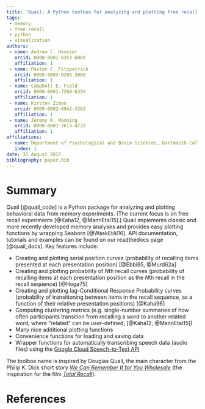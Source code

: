```yaml
---
title: 'Quail: A Python toolbox for analyzing and plotting free recall data'
tags:
 - memory
 - free recall
 - python
 - visualization
authors:
 - name: Andrew C. Heusser
   orcid: 0000-0001-6353-688X
   affiliation: 1
 - name: Paxton C. Fitzpatrick
   orcid: 0000-0003-0205-3088
   affiliation: 1
 - name: Campbell E. Field
   orcid: 0000-0001-7260-635X
   affiliation: 1
 - name: Kirsten Ziman
   orcid: 0000-0002-8942-3362
   affiliation: 1
 - name: Jeremy R. Manning
   orcid: 0000-0001-7613-4732
   affiliation: 1
affiliations:
 - name: Department of Psychological and Brain Sciences, Dartmouth College
   index: 1
date: 31 August 2017
bibliography: paper.bib
---
```


# Summary
Quail [@quail_code] is a Python package for analyzing and plotting behavioral data from memory experiments. (The current focus is on free recall experiments [@Kaha12, @MannEtal15].) Quail implements classic and more recently developed memory analyses and provides easy plotting functions by wrapping Seaborn [@WaskEtAl16]. API documentation, tutorials and examples can be found on our readthedocs page [@quail_docs]. Key features include:

- Creating and plotting serial position curves (probability of recalling items presented at each presentation position) [@Ebbi85, @Murd62a]
- Creating and plotting probability of *N*th recall curves (probability of recalling items at each presentation position as the *N*th recall in the recall sequence) [@Hoga75]
- Creating and plotting lag-Conditional Response Probability curves (probability of transitioning between items in the recall sequence, as a function of their relative presentation positions) [@Kaha96]
- Computing clustering metrics (e.g. single-number summaries of how often participants transition from recalling a word to another related word, where "related" can be user-defined; [@Kaha12, @MannEtal15])
- Many nice additional plotting functions
- Convenience functions for loading and saving data
- Wrapper functions for automatically transcribing speech data (audio files) using the [Google Cloud Speech-to-Text API](https://cloud.google.com/speech/)

The toolbox name is inspired by Douglas Quail, the main character from the Philip K. Dick short story [*We Can Remember It for You Wholesale*](https://en.wikipedia.org/wiki/We_Can_Remember_It_for_You_Wholesale) (the inspiration for the film [*Total Recall*](https://en.wikipedia.org/wiki/Total_Recall_(1990_film))).

# References
